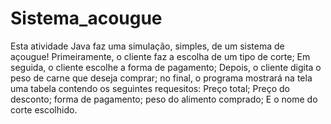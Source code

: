 # Sistema_acougue
 Esta atividade Java faz uma simulação, simples, de um sistema de açougue! Primeiramente, o cliente faz a escolha de um tipo de corte; Em seguida, o cliente escolhe a forma de pagamento; Depois, o cliente digita o peso de carne que deseja comprar; no final, o programa mostrará na tela uma tabela contendo os seguintes requesitos: Preço total; Preço do desconto; forma de pagamento; peso do alimento comprado; E o nome do corte escolhido.
